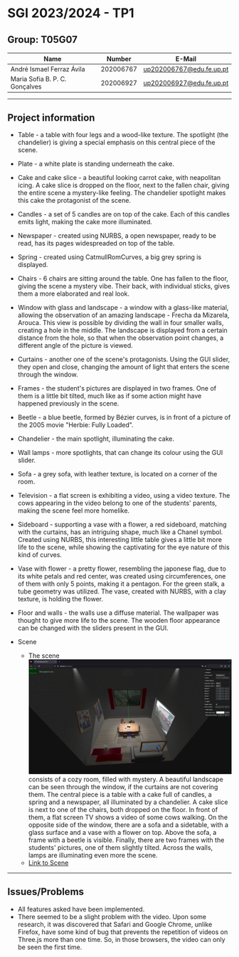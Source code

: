 # SGI 2023/2024 - TP1

## Group: T05G07

| Name                           | Number    | E-Mail                   |
| ------------------------------ | --------- | ------------------------ |
| André Ismael Ferraz Ávila      | 202006767 | up202006767@edu.fe.up.pt |
| Maria Sofia B. P. C. Gonçalves | 202006927 | up202006927@edu.fe.up.pt |

---

## Project information  

- Table - a table with four legs and a wood-like texture. The spotlight (the chandelier) is giving a special emphasis on this central piece of the scene.
- Plate - a white plate is standing underneath the cake.
- Cake and cake slice - a beautiful looking carrot cake, with neapolitan icing. A cake slice is dropped on the floor, next to the fallen chair, giving the entire scene a mystery-like feeling. The chandelier spotlight makes this cake the protagonist of the scene.
- Candles - a set of 5 candles are on top of the cake. Each of this candles emits light, making the cake more illuminated.
- Newspaper - created using NURBS, a open newspaper, ready to be read, has its pages widespreaded on top of the table. 
- Spring - created using CatmullRomCurves, a big grey spring is displayed.
- Chairs - 6 chairs are sitting around the table. One has fallen to the floor, giving the scene a mystery vibe. Their back, with individual sticks, gives them a more elaborated and real look.
- Window with glass and landscape - a window with a glass-like material, allowing the observation of an amazing landscape - Frecha da Mizarela, Arouca. This view is possible by dividing the wall in four smaller walls, creating a hole in the middle. The landscape is displayed from a certain distance from the hole, so that when the observation point changes, a different angle of the picture is viewed. 
- Curtains - another one of the scene's protagonists. Using the GUI slider, they open and close, changing the amount of light that enters the scene through the window.
- Frames - the student's pictures are displayed in two frames. One of them is a little bit tilted, much like as if some action might have happened previously in the scene.
- Beetle - a blue beetle, formed by Bézier curves, is in front of a picture of the 2005 movie "Herbie: Fully Loaded".
- Chandelier - the main spotlight, illuminating the cake.
- Wall lamps - more spotlights, that can change its colour using the GUI slider.
- Sofa - a grey sofa, with leather texture, is located on a corner of the room.
- Television - a flat screen is exhibiting a video, using a video texture. The cows appearing in the video belong to one of the students' parents, making the scene feel more homelike.
- Sideboard - supporting a vase with a flower, a red sideboard, matching with the curtains, has an intriguing shape, much like a Chanel symbol. Created using NURBS, this interesting little table gives a little bit more life to the scene, while showing the captivating for the eye nature of this kind of curves.
- Vase with flower - a pretty flower, resembling the japonese flag, due to its white petals and red center, was created using circumferences, one of them with only 5 points, making it a pentagon. For the green stalk, a tube geometry was utilized. The vase, created with NURBS, with a clay texture, is holding the flower.
- Floor and walls - the walls use a diffuse material. The wallpaper was thought to give more life to the scene. The wooden floor appearance can be changed with the sliders present in the GUI.



-   Scene
    -   The scene ![Screenshot](/tp1/screenshots/sceneT05G07.png) consists of a cozy room, filled with mystery. A beautiful landscape can be seen through the window, if the curtains are not covering them. The central piece is a table with a cake full of candles, a spring and a newspaper, all illuminated by a chandelier. A cake slice is next to one of the chairs, both dropped on the floor. In front of them, a flat screen TV shows a video of some cows walking. On the opposite side of the window, there are a sofa and a sidetable, with a glass surface and a vase with a flower on top. Above the sofa, a frame with a beetle is visible. Finally, there are two frames with the students' pictures, one of them slightly tilted. Across the walls, lamps are illuminating even more the scene.
    -  [Link to Scene](/tp1/)

---

## Issues/Problems

-   All features asked have been implemented.
-   There seemed to be a slight problem with the video. Upon some research, it was discovered that Safari and Google Chrome, unlike Firefox, have some kind of bug that prevents the repetition of videos on Three.js more than one time. So, in those browsers, the video can only be seen the first time.
